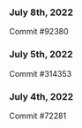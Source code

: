 ### July 8th, 2022

Commit #92380

### July 5th, 2022

Commit #314353


### July 4th, 2022

Commit #72281

